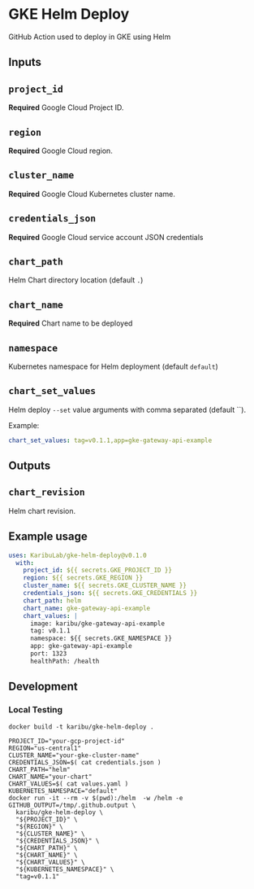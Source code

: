 # GKE Helm Deploy

GitHub Action used to deploy in GKE using Helm

## Inputs

## `project_id`

**Required** Google Cloud Project ID.

## `region`

**Required** Google Cloud region.

## `cluster_name`

**Required** Google Cloud Kubernetes cluster name.

## `credentials_json`

**Required** Google Cloud service account JSON credentials

## `chart_path`

Helm Chart directory location (default `.`)

## `chart_name`

**Required** Chart name to be deployed

## `namespace`

Kubernetes namespace for Helm deployment (default `default`)

## `chart_set_values`

Helm deploy `--set` value arguments with comma separated (default ``).

Example:

```yaml
chart_set_values: tag=v0.1.1,app=gke-gateway-api-example
```

## Outputs

## `chart_revision`

Helm chart revision.

## Example usage

```yaml
uses: KaribuLab/gke-helm-deploy@v0.1.0
  with:
    project_id: ${{ secrets.GKE_PROJECT_ID }}
    region: ${{ secrets.GKE_REGION }}
    cluster_name: ${{ secrets.GKE_CLUSTER_NAME }}
    credentials_json: ${{ secrets.GKE_CREDENTIALS }}
    chart_path: helm
    chart_name: gke-gateway-api-example
    chart_values: |
      image: karibu/gke-gateway-api-example
      tag: v0.1.1
      namespace: ${{ secrets.GKE_NAMESPACE }}
      app: gke-gateway-api-example
      port: 1323
      healthPath: /health
```

## Development

### Local Testing

```shell
docker build -t karibu/gke-helm-deploy .
```

```shell
PROJECT_ID="your-gcp-project-id"
REGION="us-central1"
CLUSTER_NAME="your-gke-cluster-name"
CREDENTIALS_JSON=$( cat credentials.json )
CHART_PATH="helm"
CHART_NAME="your-chart"
CHART_VALUES=$( cat values.yaml )
KUBERNETES_NAMESPACE="default"
docker run -it --rm -v $(pwd):/helm  -w /helm -e GITHUB_OUTPUT=/tmp/.github.output \
  karibu/gke-helm-deploy \
  "${PROJECT_ID}" \
  "${REGION}" \
  "${CLUSTER_NAME}" \
  "${CREDENTIALS_JSON}" \
  "${CHART_PATH}" \
  "${CHART_NAME}" \
  "${CHART_VALUES}" \
  "${KUBERNETES_NAMESPACE}" \
  "tag=v0.1.1"
```